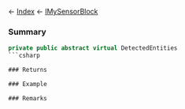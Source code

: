 ← [Index](Api-Index) ← [IMySensorBlock](Sandbox.ModAPI.Ingame.IMySensorBlock)

### Summary

```csharp
private public abstract virtual DetectedEntities
```csharp

### Returns

### Example

### Remarks

